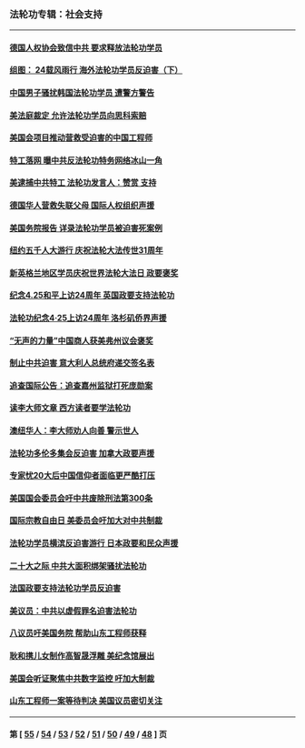### 法轮功专辑：社会支持
---
#### [德国人权协会致信中共 要求释放法轮功学员](../../pages/nf4386/n14045330.md?09080430) 
#### [组图： 24载风雨行 海外法轮功学员反迫害（下）](../../pages/nf4386/n14030279.md?09080430) 
#### [中国男子骚扰韩国法轮功学员 遭警方警告](../../pages/nf4386/n14033245.md?09080430) 
#### [美法庭裁定 允许法轮功学员向思科索赔](../../pages/nf4386/n14030620.md?09080430) 
#### [美国会项目推动营救受迫害的中国工程师](../../pages/nf4386/n14019887.md?09080430) 
#### [特工落网 曝中共反法轮功特务网络冰山一角](../../pages/nf4386/n14006412.md?09080430) 
#### [美逮捕中共特工 法轮功发言人：赞赏 支持](../../pages/nf4386/n14005107.md?09080430) 
#### [德国华人营救失联父母 国际人权组织声援](../../pages/nf4386/n14002019.md?09080430) 
#### [美国务院报告 详录法轮功学员被迫害死案例](../../pages/nf4386/n13997752.md?09080430) 
#### [纽约五千人大游行 庆祝法轮大法传世31周年](../../pages/nf4386/n13995110.md?09080430) 
#### [新英格兰地区学员庆祝世界法轮大法日 政要褒奖](../../pages/nf4386/n13990800.md?09080430) 
#### [纪念4.25和平上访24周年 英国政要支持法轮功](../../pages/nf4386/n13984057.md?09080430) 
#### [法轮功纪念4·25上访24周年 洛杉矶侨界声援](../../pages/nf4386/n13978796.md?09080430) 
#### [“无声的力量”中国商人获美弗州议会褒奖](../../pages/nf4386/n13941208.md?09080430) 
#### [制止中共迫害 意大利人总统府递交签名表](../../pages/nf4386/n13933726.md?09080430) 
#### [追查国际公告：追查嘉州监狱打死庞勋案](../../pages/nf4386/n13933461.md?09080430) 
#### [读李大师文章 西方读者要学法轮功](../../pages/nf4386/n13925142.md?09080430) 
#### [澳纽华人：李大师劝人向善 警示世人](../../pages/nf4386/n13924146.md?09080430) 
#### [法轮功多伦多集会反迫害 加拿大政要声援](../../pages/nf4386/n13881303.md?09080430) 
#### [专家忧20大后中国信仰者面临更严酷打压](../../pages/nf4386/n13874993.md?09080430) 
#### [美国国会委员会吁中共废除刑法第300条](../../pages/nf4386/n13868121.md?09080430) 
#### [国际宗教自由日 美委员会吁加大对中共制裁](../../pages/nf4386/n13855021.md?09080430) 
#### [法轮功学员横滨反迫害游行 日本政要和民众声援](../../pages/nf4386/n13847132.md?09080430) 
#### [二十大之际 中共大面积绑架骚扰法轮功](../../pages/nf4386/n13846381.md?09080430) 
#### [法国政要支持法轮功学员反迫害](../../pages/nf4386/n13841970.md?09080430) 
#### [美议员：中共以虚假罪名迫害法轮功](../../pages/nf4386/n13841083.md?09080430) 
#### [八议员吁美国务院 帮助山东工程师获释](../../pages/nf4386/n13836379.md?09080430) 
#### [耿和携儿女制作高智晟浮雕 美纪念馆展出](../../pages/nf4386/n13829624.md?09080430) 
#### [美国会听证聚焦中共数字监控 吁加大制裁](../../pages/nf4386/n13825083.md?09080430) 
#### [山东工程师一案等待判决 美国议员密切关注](../../pages/nf4386/n13815065.md?09080430) 

---
#### 第 [ [55](./55.md?09080430) / [54](./54.md?09080430) / [53](./53.md?09080430) / [52](./52.md?09080430) / [51](./51.md?09080430) / [50](./50.md?09080430) / [49](./49.md?09080430) / [48](./48.md?09080430) ] 页
